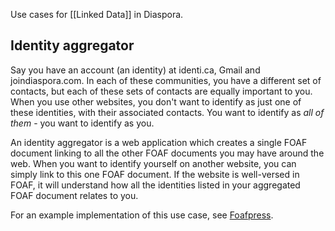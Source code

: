 Use cases for [[Linked Data]] in Diaspora.
## Identity aggregator
Say you have an account (an identity) at identi.ca, Gmail and joindiaspora.com. In each of these communities, you have a different set of contacts, but each of these sets of contacts are equally important to you. When you use other websites, you don't want to identify as just one of these identities, with their associated contacts. You want to identify as _all of them_ - you want to identify as you.

An identity aggregator is a web application which creates a single FOAF document linking to all the other FOAF documents you may have around the web. When you want to identify yourself on another website, you can simply link to this one FOAF document. If the website is well-versed in FOAF, it will understand how all the identities listed in your aggregated FOAF document relates to you.

For an example implementation of this use case, see [Foafpress](http://foafpress.org/).